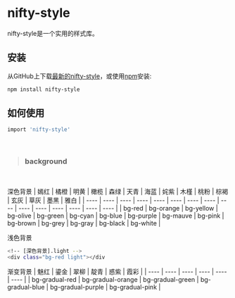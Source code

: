 # nifty-style

nifty-style是一个实用的样式库。

## 安装

从GitHub上下载[最新的nifty-style](https://github.com/ZHTGitHub/nifty-style)，或使用[npm](https://www.npmjs.com/package/nifty-style)安装:

```bash
npm install nifty-style
```

## 如何使用

```bash
import 'nifty-style'
```
<br />

> <h3 id="background">background</h3>
<br />

深色背景
| 嫣红 | 橘橙 | 明黄 | 橄榄 | 森绿 | 天青 | 海蓝 | 姹紫 | 木槿 | 桃粉 | 棕褐 | 玄灰 | 草灰 | 墨黑 | 雅白 |
| ---- | ---- | ---- | ---- | ---- | ---- | ---- | ---- | ---- | ---- | ---- | ---- | ---- | ---- | ---- |
| bg-red | bg-orange | bg-yellow | bg-olive | bg-green | bg-cyan | bg-blue | bg-purple | bg-mauve | bg-pink | bg-brown | bg-grey | bg-gray | bg-black | bg-white |  

浅色背景
```bash
<!-- [深色背景].light -->
<div class="bg-red light"></div
```  

渐变背景
| 魅红 | 鎏金 | 翠柳 | 靛青 | 惑紫 | 霞彩 |
| ---- | ---- | ---- | ---- | ---- | ---- |
| bg-gradual-red | bg-gradual-orange | bg-gradual-green | bg-gradual-blue | bg-gradual-purple | bg-gradual-pink |